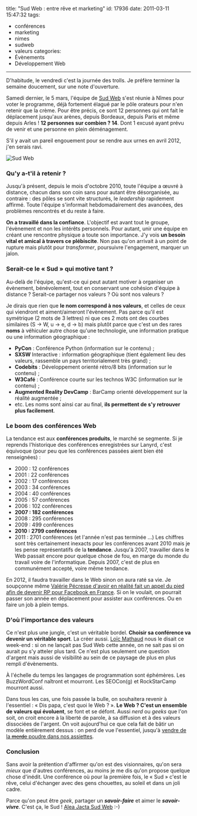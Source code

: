 title: "Sud Web : entre rêve et marketing"
id: 17936
date: 2011-03-11 15:47:32
tags: 
- conférences
- marketing
- nimes
- sudweb
- valeurs
categories: 
- Évènements
- Développement Web
---

D'habitude, le vendredi c'est la journée des trolls. Je préfère terminer la semaine doucement, sur une note d'ouverture.

Samedi dernier, le 5 mars, l'équipe de [Sud Web](http://sudweb.fr) s'est réunie à Nîmes pour voter le programme, déjà fortement élagué par le pôle orateurs pour n'en retenir que la crème.
Pour être précis, ce sont 12 personnes qui ont fait le déplacement jusqu'aux arènes, depuis Bordeaux, depuis Paris et même depuis Arles ! **12 personnes sur combien ? 14**. Dont 1 excusé ayant prévu de venir et une personne en plein déménagement.

S'il y avait un pareil engouement pour se rendre aux urnes en avril 2012, j'en serais ravi.

![](http://media.oncle-tom.net/images/2011/01/logo-sudweb.png "Sud Web")

### <!--more-->Qu'y a-t'il à retenir ?

Jusqu'à présent, depuis le mois d'octobre 2010, toute l'équipe a œuvré à distance, chacun dans son coin sans pour autant être désorganisée, au contraire : des pôles se sont vite structurés, le _leadership_ rapidement affirmé. Toute l'équipe s'informait hebdomadairement des avancées, des problèmes rencontrés et du reste à faire.

**On a travaillé dans la confiance**. L'objectif est avant tout le groupe, l'évènement et non les intérêts personnels.
Pour autant, unir une équipe en créant une rencontre physique a toute son importance. J'y vois **un besoin vital et amical à travers ce plébiscite**. Non pas qu'on arrivait à un point de rupture mais plutôt pour _transformer_, poursuivre l'engagement, marquer un jalon.

### Serait-ce le « Sud » qui motive tant ?

Au-delà de l'équipe, qu'est-ce qui peut autant motiver à organiser un évènement, bénévolement, tout en conservant une cohésion d'équipe à distance ?
Serait-ce partager nos valeurs ? Où sont nos valeurs ?

Je dirais que rien que **le nom correspond à nos valeurs**, et celles de ceux qui viendront et aiment/aimeront l'évènement. Pas parce qu'il est symétrique (2 mots de 3 lettres) ni que ces 2 mots ont des courbes similaires (S → W, u → e, d → b) mais plutôt parce que c'est un des rares **noms** à véhiculer autre chose qu'une technologie, une information pratique ou une information géographique :

*   **PyCon** : Conférence Python (information sur le contenu) ;
*   **SXSW** Interactive : information géographique (tient également lieu des valeurs, rassemble un pays territorialement très grand) ;
*   **Codebits** : Développement orienté rétro/8 bits (information sur le contenu) ;
*   **W3Café** : Conférence courte sur les technos W3C (information sur le contenu) ;
*   **Augmented Reality DevCamp** : BarCamp orienté développement sur la réalité augmentée ;
*   etc.
Les noms sont ainsi car au final, **ils permettent de s'y retrouver plus facilement**.

### Le boom des conférences Web

La tendance est aux **conférences produits**, le marché se segmente. Si je reprends l'historique des conférences enregistrées sur Lanyrd, c'est équivoque (pour peu que les conférences passées aient bien été renseignées) :

*   2000 : 12 conférences
*   2001 : 22 conférences
*   2002 : 17 conférences
*   2003 : 34 conférences
*   2004 : 40 conférences
*   2005 : 57 conférences
*   2006 : 102 conférences
*   **2007 : 182 conférences**
*   2008 : 295 conférences
*   2009 : 499 conférences
*   **2010 : 2799 conférences**
*   2011 : 2701 conférences (et l'année n'est pas terminée ...)
Les chiffres sont très certainement inexacts pour les conférences avant 2010 mais je les pense représentatifs de la **tendance**. Jusqu'à 2007, travailler dans le Web passait encore pour quelque chose de fou, en marge du monde du travail voire de l'informatique. Depuis 2007, c'est de plus en communément accepté, voire même tendance.

En 2012, il faudra travailler dans le Web sinon on aura raté sa vie. Je soupçonne même [Valérie Pécresse d'avoir en réalité fait un appel du pied afin de devenir RP pour Facebook en France](http://www.leparisien.fr/politique/buzz-pour-valerie-pecresse-facebook-existe-seulement-depuis-un-an-20-01-2011-1236244.php).
Si on le voulait, on pourrait passer son année en déplacement pour assister aux conférences. Ou en faire un job à plein temps.

### D'où l'importance des valeurs

Ce n'est plus une jungle, c'est un véritable bordel. **Choisir sa conférence va devenir un véritable sport**. La créer aussi. [Loïc Mathaud](http://bballizlife.com/blog/) nous le disait ce week-end : si on ne lançait pas Sud Web cette année, on ne sait pas si on aurait pu s'y atteler plus tard. Ce n'est plus seulement une question d'argent mais aussi de visibilité au sein de ce paysage de plus en plus rempli d'évènements.

À l'échelle du temps les langages de programmation sont éphémères. Les BuzzWordConf naîtront et mourront. Les SEOCon(g) et RockStarCamp mourront aussi.

Dans tous les cas, une fois passée la bulle, on souhaitera revenir à l'essentiel : « Dis papa, c'est quoi le Web ? ».
**Le Web ? C'est un ensemble de valeurs qui évoluent**, se font et se défont. Aussi _nerd_ ou _geeks_ que l'on soit, on croit encore à la liberté de parole, à sa diffusion et à des valeurs dissociées de l'argent. On voit aujourd'hui ce que cela fait de bâtir un modèle entièrement dessus : on perd de vue l'essentiel, jusqu'à [vendre de la <del>merde</del> poudre dans nos assiettes](http://www.youtube.com/watch?v=HPLiEN6UdXM).

### Conclusion

Sans avoir la prétention d'affirmer qu'on est des visionnaires, qu'on sera _mieux_ que d'autres conférences, au moins je me dis qu'on propose quelque chose d'inédit.
Une conférence où pour la première fois, le « Sud » c'est le rêve, celui d'échanger avec des gens chouettes, au soleil et dans un joli cadre.

Parce qu'on peut être _geek_, partager un **_savoir-faire_** et aimer le **_savoir-vivre_**.
C'est ça, le Sud ! [Alea Jacta Sud Web](http://jehaisleprintemps.net/blog/fr/2011/03/10/non-alea-jacta-sudweb/) :-)